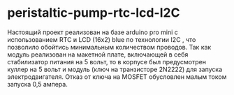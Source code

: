 # peristaltic-pump-rtc-lcd-I2C
Наcтоящий проект реализован на базе arduino pro mini с использованием RTC и LCD (16х2) blue по технологии I2C , 
что позволило обойтись минимальным количеством проводов. Так как модуль реализован на макетной плате, включающей 
в себя стабилизатор питания на 5 вольт, то в корпусе был предусмотрен куллер на 5 вольт и модуль 
(ключ на транзисторе 2N2222) для запуска электродвигателя. Отказ от ключа на MOSFET обусловлен малым током 
запуска 0,5 ампера.
